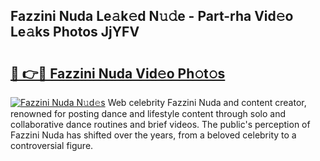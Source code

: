 ## Fazzini Nuda Le𝚊k𝚎d N𝚞𝚍e - Part-rha Vid𝚎o Le𝚊ks Photos JjYFV

# <h2><a href="http://fbc5jj.evod.top/?m=Fazzini+Nuda">🔗 👉🔴 Fazzini Nuda Vid𝚎o Ph𝚘t𝚘s</a></h2>

[![Fazzini Nuda N𝚞d𝚎s](https://i.imgur.com/8V9OHl7.gif)](http://fbc5jj.evod.top/?m=Fazzini+Nuda)
Web celebrity Fazzini Nuda and content creator, renowned for posting dance and lifestyle content through solo and collaborative dance routines and brief videos. The public's perception of Fazzini Nuda has shifted over the years, from a beloved celebrity to a controversial figure. 
